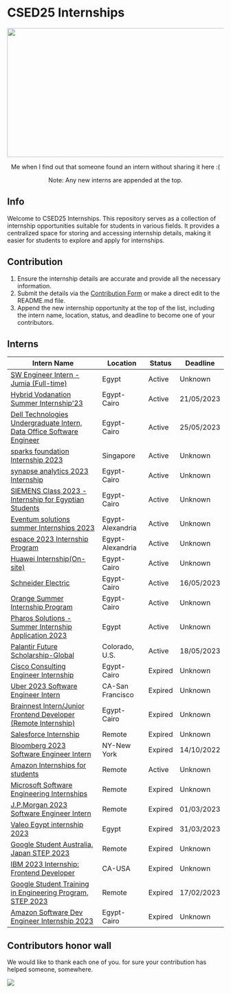 # CSED25 Internships 
<p align="center">
  <img src="https://github.com/MostafaGalal1/CSED25_Internships/blob/main/GIFS/giphy%20(1).gif" width ="600" height="300"/>
</p>

<p align="center">
  Me when I find out that someone found an intern without sharing it here :(
</p>
<p align="center">
  Note: Any new interns are appended at the top.
</p>

## Info
Welcome to CSED25 Internships. This repository serves as a collection of internship opportunities suitable for students in various fields. It provides a centralized space for storing and accessing internship details, making it easier for students to explore and apply for internships.

## Contribution
1. Ensure the internship details are accurate and provide all the necessary information.
2. Submit the details via the [Contribution Form](https://docs.google.com/forms/d/e/1FAIpQLSd4RoZeTgh7bJ2fLb7HgJCombEjj1C4GJpUQKIFivW3ENlm_w/viewform?usp=sf_link) or make a direct edit to the README.md file.
3. Append the new internship opportunity at the top of the list, including the intern name, location, status, and deadline to become one of your contributors.


## Interns
| Intern Name | Location | Status | Deadline |
|------|----------|--------|----------|
|[SW Engineer Intern - Jumia (Full-time)](https://boards.eu.greenhouse.io/jumia/jobs/4136290101?gh_src=9e802862teu) | Egypt | Active | Unknown |
|[Hybrid Vodanation Summer Internship'23](https://forms.office.com/Pages/ResponsePage.aspx?id=x07VKCEiF0essH-MNzWQSCuwCGZ3eclAmz5uwPwlAn1UM0ZHSzZBWFMzSVMwQ1JSR1VCMjVLVlQwRy4u) | Egypt-Cairo | Active | 21/05/2023 |
|[Dell Technologies Undergraduate Intern, Data Office Software Engineer](https://www.linkedin.com/jobs/view/3597326145) | Egypt-Cairo | Active | 25/05/2023 |
|[sparks foundation Internship 2023](https://internship.thesparksfoundation.info/#steps-to-apply) | Singapore | Active | Unknown |
|[synapse analytics 2023 Internship](https://synapseanalytics.recruitee.com/) | Egypt-Cairo | Active | Unknown |
|[SIEMENS Class 2023 - Internship for Egyptian Students](https://jobs.siemens.com/careers/job?domain=siemens.com&query=368362&pid=563156115792815&sort_by=relevance&triggerGoButton=true&fbclid=IwAR1FSbR6_LWv3_Po8l9ZEfc2vgVIHLT9-Vs5zSntLly8vx7JIazXMsGbpsA) | Egypt-Cairo | Active | Unknown |
|[Eventum solutions summer Internships 2023](http://eventumsolutions.com/careers/) | Egypt-Alexandria | Active | Unknown |
|[espace 2023 Internship Program](https://espace.com.eg/blog/announcing-espace-2023-internship-program/) | Egypt-Alexandria | Active | Unknown |
|[Huawei Internship(On-site)](https://www.linkedin.com/jobs/view/3599924000/) | Egypt-Cairo | Active | Unknown |
|[Schneider Electric](https://careers.se.com/global/jobs/008G62?lang=en-us&iis=Job%20Board&iisn=linkedin&src=linkedin) | Egypt-Cairo | Active | 16/05/2023 |
|[Orange Summer Internship Program](https://msurvey.orange.com/summerinternshipprogram?fbclid=IwAR2g-Dd12rpmZ9-_Icc6obEJkqaTcrIgljTIY5lsVQpU-0DiGpml31cfOp0) | Egypt-Cairo | Active | Unknown |
|[Pharos Solutions - Summer Internship Application 2023](https://docs.google.com/forms/d/e/1FAIpQLScC8eCAkJVoz_0pON1m80isN23XO4WDRWQHOFK_M90Ylzm_lQ/viewform)| Egypt | Active | Unknown |)|
|[Palantir Future Scholarship-Global](https://jobs.lever.co/palantir/78f811f6-82c7-4193-b0db-515697fac233)| Colorado, U.S. | Active | 18/05/2023 |
|[Cisco Consulting Engineer Internship](https://jobs.cisco.com/jobs/ProjectDetail/Internship-Consulting-Engineer-Egypt-Start-March-2023/1385857?source=LinkedIn) | Egypt-Cairo | Expired | Unknown |
|[Uber 2023 Software Engineer Intern](https://university-uber.icims.com/jobs/116847/job?mobile=false&width=1030&height=500&bga=true&needsRedirect=false&jan1offset=120&jun1offset=180) |  CA-San Francisco | Expired | Unknown |
|[Brainnest Intern/Junior Frontend Developer (Remote Internship)](https://jobs.lever.co/brainnest/20beac1d-6131-4022-831c-12132b6b79e9/apply?lever-source=LinkedIn) | Egypt-Cairo | Expired | Unknown |
|[Salesforce Internship](https://salesforce.wd1.myworkdayjobs.com/en-US/Futureforce_Internships/details/Summer-2023-Intern---Software-Engineer--Business-Technology--IT-_JR162559?q=software+engineer&d=cta-summer-view-sjb-1&jobFamilyGroup=8db2f0ed342347eb8bac553488d8d12e) | Remote | Expired | Unknown |
|[Bloomberg 2023 Software Engineer Intern](https://careers.bloomberg.com/job/detail/106002) | NY-New York | Expired | 14/10/2022 |
|[Amazon Internships for students](https://amazon.jobs/en/teams/internships-for-students?offset=0&result_limit=10&sort=relevant&category%5B%5D=software-development&distanceType=Mi&radius=24km&latitude=&longitude=&loc_group_id=&loc_query=&base_query=&city=&country=&region=&county=&query_options=&) | Remote | Active | Unknown | 
|[Microsoft Software Engineering Internships](https://careers.microsoft.com/students/us/en/c/engineering-jobs?from=20&s=1) | Remote | Expired | Unknown |
|[J.P.Morgan 2023 Software Engineer Intern](https://careers.jpmorgan.com/global/en/students/programs/software-engineer-summer#careers-section7) | Remote | Expired | 01/03/2023 |
|[Valeo Egypt internship 2023](https://forms.gle/kquuMAxxftR4LbGCA) | Egypt | Expired | 31/03/2023 |
|[Google Student Australia, Japan STEP 2023](https://careers.google.com/jobs/results/72473548246917830-student-training-in-engineering-program-step-2023/) | Remote | Expired | Unknown |
|[IBM 2023 Internship: Frontend Developer](https://careers.ibm.com/job/17897292/2023-internship-frontend-developer-san-jose-ca/?codes=IBM_CareerWebSite) | CA-USA | Expired | Unknown |
|[Google Student Training in Engineering Program, STEP 2023](https://careers.google.com/jobs/results/?employment_type=INTERN&jex=ENTRY_LEVEL&q=STEP) | Remote | Expired | 17/02/2023 |
|[Amazon Software Dev Engineer Internship 2023](https://www.amazon.jobs/en/jobs/2273947/2023-software-dev-engineer-internship?cmpid=SPLICX0248M&fbclid=IwAR28QWm3nVOM06h-OzPinG_LYMtsC0wt6gC-507mvyE-JweBf_JuJnOeSk4&ss=paid&utm_campaign=cxro&utm_content=job_posting&utm_medium=social_media&utm_source=linkedin.com) | Egypt-Cairo | Expired | Unknown |

## Contributors honor wall
We would like to thank each one of you. for sure your contribution has helped someone, somewhere.

<a href="https://github.com/MostafaGalal1/CSED25_Internships/graphs/contributors">
  <img src="https://contrib.rocks/image?repo=MostafaGalal1/CSED25_Internships&anon=1&columns=24" />
</a>
